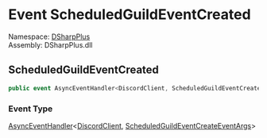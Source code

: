 # Event ScheduledGuildEventCreated

Namespace: [DSharpPlus](DSharpPlus.md)  
Assembly: DSharpPlus.dll

## <a id="DSharpPlus_DiscordClient_ScheduledGuildEventCreated"></a>ScheduledGuildEventCreated

```csharp
public event AsyncEventHandler<DiscordClient, ScheduledGuildEventCreateEventArgs> ScheduledGuildEventCreated
```

### Event Type

[AsyncEventHandler](DSharpPlus.AsyncEvents.AsyncEventHandler\-2.md)<[DiscordClient](DSharpPlus.DiscordClient.md), [ScheduledGuildEventCreateEventArgs](DSharpPlus.EventArgs.ScheduledGuildEventCreateEventArgs.md)\>

